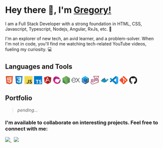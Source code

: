 # Hey there 👋, I'm [Gregory!](https://github.com/gregoarcenta/)

I am a Full Stack Developer with a strong foundation in HTML, CSS, Javascript, Typescript, Nodejs, Angular, RxJs, etc. 🚀

I'm an explorer of new tech, an avid learner, and a problem-solver. When I'm not in code, you'll find me watching tech-related YouTube videos, fueling my curiosity. 💻

## Languages and Tools

<code><img height="27" src="https://raw.githubusercontent.com/devicons/devicon/55609aa5bd817ff167afce0d965585c92040787a/icons/html5/html5-original.svg" alt="HTML"></code>
<code><img height="27" src="https://raw.githubusercontent.com/devicons/devicon/55609aa5bd817ff167afce0d965585c92040787a/icons/css3/css3-original.svg" alt="CSS"></code>
<code><img height="27" src="https://raw.githubusercontent.com/devicons/devicon/55609aa5bd817ff167afce0d965585c92040787a/icons/javascript/javascript-original.svg" alt="javascript"></code>
<code><img height="27" src="https://raw.githubusercontent.com/devicons/devicon/55609aa5bd817ff167afce0d965585c92040787a/icons/typescript/typescript-original.svg" alt="typescript"></code>
<code><img height="27" src="https://raw.githubusercontent.com/devicons/devicon/55609aa5bd817ff167afce0d965585c92040787a/icons/angularjs/angularjs-original.svg" alt="angular"></code>
<code><img height="27" src="https://raw.githubusercontent.com/gregoarcenta/gregoarcenta/06203858b9e359aa2cee102f2ff8fdb74828047b/assets/rxjs-icon.svg" alt="rxjs"></code>
<code><img height="27" src="https://raw.githubusercontent.com/github/explore/80688e429a7d4ef2fca1e82350fe8e3517d3494d/topics/nodejs/nodejs.png" alt="nodejs"></code>
<code><img height="27" src="https://raw.githubusercontent.com/devicons/devicon/55609aa5bd817ff167afce0d965585c92040787a/icons/express/express-original.svg" alt="express"></code>
<code><img height="27" src="https://raw.githubusercontent.com/devicons/devicon/55609aa5bd817ff167afce0d965585c92040787a/icons/sequelize/sequelize-original.svg" alt="sequelize"></code>
<code><img height="27" src="https://raw.githubusercontent.com/devicons/devicon/55609aa5bd817ff167afce0d965585c92040787a/icons/jest/jest-plain.svg" alt="jest"></code>
<code><img height="27" src="https://raw.githubusercontent.com/devicons/devicon/55609aa5bd817ff167afce0d965585c92040787a/icons/docker/docker-original.svg" alt="docker"></code>
<code><img height="27" src="https://raw.githubusercontent.com/devicons/devicon/55609aa5bd817ff167afce0d965585c92040787a/icons/vscode/vscode-original.svg" alt="vs code"></code>
<code><img height="27" src="https://raw.githubusercontent.com/devicons/devicon/master/icons/git/git-original.svg" alt="git"></code>
<code><img height="27" src="https://raw.githubusercontent.com/devicons/devicon/55609aa5bd817ff167afce0d965585c92040787a/icons/github/github-original.svg" alt="github"></code>

## Portfolio

> _pending..._

### I'm available to collaborate on interesting projects. Feel free to connect with me:

<a href="https://www.linkedin.com/in/gregoarcenta/" target="_blank">
  <img src="https://img.icons8.com/color/48/000000/linkedin.png" width="3.5%" />
</a> &nbsp; <a href="mailto:gregoarcenta@gmail.com">
<img src="https://img.icons8.com/fluent/48/000000/gmail.png" width="3.5%"/>
